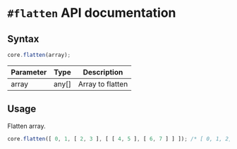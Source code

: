 # `#flatten` API documentation

## Syntax

``` js
core.flatten(array);
```

| Parameter | Type | Description |
|--|--|--|
| array | any[] | Array to flatten |

## Usage

Flatten array.

``` js
core.flatten([ 0, 1, [ 2, 3 ], [ [ 4, 5 ], [ 6, 7 ] ] ]); /* [ 0, 1, 2, 3, [ 4, 5 ], [ 6, 7] ] */
```
